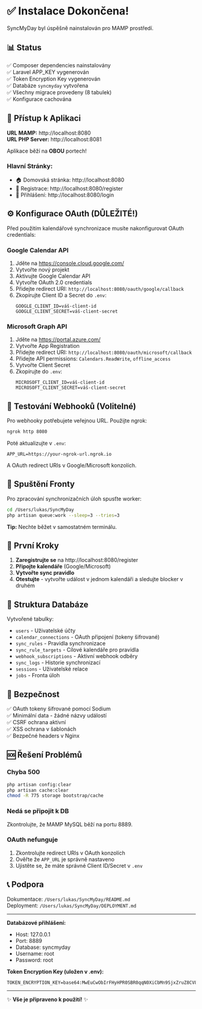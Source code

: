 # ✅ Instalace Dokončena!

SyncMyDay byl úspěšně nainstalován pro MAMP prostředí.

## 📊 Status

✅ Composer dependencies nainstalovány  
✅ Laravel APP_KEY vygenerován  
✅ Token Encryption Key vygenerován  
✅ Databáze `syncmyday` vytvořena  
✅ Všechny migrace provedeny (8 tabulek)  
✅ Konfigurace cachována

## 🚀 Přístup k Aplikaci

**URL MAMP:** http://localhost:8080  
**URL PHP Server:** http://localhost:8081

Aplikace běží na **OBOU** portech!

### Hlavní Stránky:

- 🏠 Domovská stránka: http://localhost:8080
- 📝 Registrace: http://localhost:8080/register
- 🔐 Přihlášení: http://localhost:8080/login

## ⚙️ Konfigurace OAuth (DŮLEŽITÉ!)

Před použitím kalendářové synchronizace musíte nakonfigurovat OAuth credentials:

### Google Calendar API

1. Jděte na https://console.cloud.google.com/
2. Vytvořte nový projekt
3. Aktivujte Google Calendar API
4. Vytvořte OAuth 2.0 credentials
5. Přidejte redirect URI: `http://localhost:8080/oauth/google/callback`
6. Zkopírujte Client ID a Secret do `.env`:
   ```
   GOOGLE_CLIENT_ID=váš-client-id
   GOOGLE_CLIENT_SECRET=váš-client-secret
   ```

### Microsoft Graph API

1. Jděte na https://portal.azure.com/
2. Vytvořte App Registration
3. Přidejte redirect URI: `http://localhost:8080/oauth/microsoft/callback`
4. Přidejte API permissions: `Calendars.ReadWrite`, `offline_access`
5. Vytvořte Client Secret
6. Zkopírujte do `.env`:
   ```
   MICROSOFT_CLIENT_ID=váš-client-id
   MICROSOFT_CLIENT_SECRET=váš-client-secret
   ```

## 🔧 Testování Webhooků (Volitelné)

Pro webhooky potřebujete veřejnou URL. Použijte ngrok:

```bash
ngrok http 8080
```

Poté aktualizujte v `.env`:

```
APP_URL=https://your-ngrok-url.ngrok.io
```

A OAuth redirect URIs v Google/Microsoft konzolích.

## 🎯 Spuštění Fronty

Pro zpracování synchronizačních úloh spusťte worker:

```bash
cd /Users/lukas/SyncMyDay
php artisan queue:work --sleep=3 --tries=3
```

**Tip:** Nechte běžet v samostatném terminálu.

## 🧪 První Kroky

1. **Zaregistrujte se** na http://localhost:8080/register
2. **Připojte kalendáře** (Google/Microsoft)
3. **Vytvořte sync pravidlo**
4. **Otestujte** - vytvořte událost v jednom kalendáři a sledujte blocker v druhém

## 📁 Struktura Databáze

Vytvořené tabulky:

- `users` - Uživatelské účty
- `calendar_connections` - OAuth připojení (tokeny šifrované)
- `sync_rules` - Pravidla synchronizace
- `sync_rule_targets` - Cílové kalendáře pro pravidla
- `webhook_subscriptions` - Aktivní webhook odběry
- `sync_logs` - Historie synchronizací
- `sessions` - Uživatelské relace
- `jobs` - Fronta úloh

## 🔐 Bezpečnost

✅ OAuth tokeny šifrované pomocí Sodium  
✅ Minimální data - žádné názvy událostí  
✅ CSRF ochrana aktivní  
✅ XSS ochrana v šablonách  
✅ Bezpečné headers v Nginx

## 🆘 Řešení Problémů

### Chyba 500

```bash
php artisan config:clear
php artisan cache:clear
chmod -R 775 storage bootstrap/cache
```

### Nedá se připojit k DB

Zkontrolujte, že MAMP MySQL běží na portu 8889.

### OAuth nefunguje

1. Zkontrolujte redirect URIs v OAuth konzolích
2. Ověřte že `APP_URL` je správně nastaveno
3. Ujistěte se, že máte správné Client ID/Secret v `.env`

## 📞 Podpora

Dokumentace: `/Users/lukas/SyncMyDay/README.md`  
Deployment: `/Users/lukas/SyncMyDay/DEPLOYMENT.md`

---

**Databázové přihlášení:**

- Host: 127.0.0.1
- Port: 8889
- Database: syncmyday
- Username: root
- Password: root

**Token Encryption Key (uložen v .env):**

```
TOKEN_ENCRYPTION_KEY=base64:MwEuCwObIrFHyHPR0SBR0qqN0XiCbMn9SjxZruZ8CV8=
```

---

✨ **Vše je připraveno k použití!** ✨
